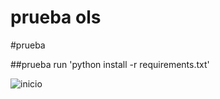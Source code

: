 # prueba ols

#prueba

##prueba
run 'python install -r requirements.txt'

![inicio](https://user-images.githubusercontent.com/72917792/209597319-fc2c0bb0-ee3f-4bb8-b9be-758ccc8dcdfe.png)
